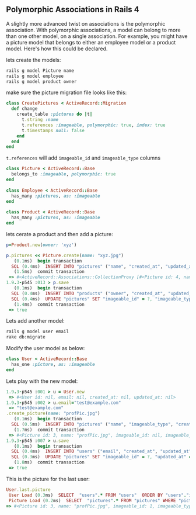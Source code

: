 ## Polymorphic Associations in Rails 4

A slightly more advanced twist on associations is the polymorphic association. With polymorphic associations, a model can belong to more than one other model, on a single association. For example, you might have a picture model that belongs to either an employee model or a product model. Here's how this could be declared.

lets create the models:

```bash
rails g model Picture name
rails g model employee
rails g model product owner

```

make sure the picture migration file looks like this:

```ruby
class CreatePictures < ActiveRecord::Migration
  def change
    create_table :pictures do |t|
      t.string :name
      t.references :imageable, polymorphic: true, index: true
      t.timestamps null: false
    end
  end
end
```
`t.references` will add `imageable_id` and `imageable_type` columns


```ruby
class Picture < ActiveRecord::Base
  belongs_to :imageable, polymorphic: true
end
 
class Employee < ActiveRecord::Base
  has_many :pictures, as: :imageable
end
 
class Product < ActiveRecord::Base
  has_many :pictures, as: :imageable
end
```

lets cerate a product and then add a picture:

```ruby
p=Product.new(owner: 'xyz')

p.pictures << Picture.create(name: "xyz.jpg")
   (0.1ms)  begin transaction
  SQL (0.4ms)  INSERT INTO "pictures" ("name", "created_at", "updated_at") VALUES (?, ?, ?)  [["name", "xyz.jpg"], ["created_at", "2016-03-11 17:13:03.038722"], ["updated_at", "2016-03-11 17:13:03.038722"]]
   (1.5ms)  commit transaction
 => #<ActiveRecord::Associations::CollectionProxy [#<Picture id: 4, name: "xyz.jpg", imageable_id: nil, imageable_type: nil, created_at: "2016-03-11 17:13:03", updated_at: "2016-03-11 17:13:03">]>
1.9.3-p545 :013 > p.save
   (0.1ms)  begin transaction
  SQL (0.4ms)  INSERT INTO "products" ("owner", "created_at", "updated_at") VALUES (?, ?, ?)  [["owner", "xyz"], ["created_at", "2016-03-11 17:13:15.913142"], ["updated_at", "2016-03-11 17:13:15.913142"]]
  SQL (0.4ms)  UPDATE "pictures" SET "imageable_id" = ?, "imageable_type" = ?, "updated_at" = ? WHERE "pictures"."id" = ?  [["imageable_id", 3], ["imageable_type", "Product"], ["updated_at", "2016-03-11 17:13:15.915011"], ["id", 4]]
   (1.4ms)  commit transaction
 => true
```
Lets add another model:

 ```bash
 rails g model user email
 rake db:migrate
```

Modify the user model as below:

```ruby
class User < ActiveRecord::Base
  has_one :picture, as: :imageable
end

```
Lets play with the new model:

```ruby
1.9.3-p545 :001 > u = User.new
 => #<User id: nil, email: nil, created_at: nil, updated_at: nil>
1.9.3-p545 :002 > u.email="test@example.com"
 => "test@example.com"
.create_picture(name: "profPic.jpg")
   (0.1ms)  begin transaction
  SQL (0.5ms)  INSERT INTO "pictures" ("name", "imageable_type", "created_at", "updated_at") VALUES (?, ?, ?, ?)  [["name", "profPic.jpg"], ["imageable_type", "User"], ["created_at", "2016-03-11 17:02:37.609911"], ["updated_at", "2016-03-11 17:02:37.609911"]]
   (1.7ms)  commit transaction
 => #<Picture id: 3, name: "profPic.jpg", imageable_id: nil, imageable_type: "User", created_at: "2016-03-11 17:02:37", updated_at: "2016-03-11 17:02:37">
1.9.3-p545 :007 > u.save
   (0.1ms)  begin transaction
  SQL (0.4ms)  INSERT INTO "users" ("email", "created_at", "updated_at") VALUES (?, ?, ?)  [["email", "test@example.com"], ["created_at", "2016-03-11 17:02:43.113101"], ["updated_at", "2016-03-11 17:02:43.113101"]]
  SQL (0.3ms)  UPDATE "pictures" SET "imageable_id" = ?, "updated_at" = ? WHERE "pictures"."id" = ?  [["imageable_id", 1], ["updated_at", "2016-03-11 17:02:43.115287"], ["id", 3]]
   (1.8ms)  commit transaction
 => true
 ```
 This is the picture for the last user:

 ```ruby
 User.last.picture
  User Load (0.3ms)  SELECT  "users".* FROM "users"  ORDER BY "users"."id" DESC LIMIT 1
  Picture Load (0.2ms)  SELECT  "pictures".* FROM "pictures" WHERE "pictures"."imageable_id" = ? AND "pictures"."imageable_type" = ? LIMIT 1  [["imageable_id", 1], ["imageable_type", "User"]]
 => #<Picture id: 3, name: "profPic.jpg", imageable_id: 1, imageable_type: "User", created_at: "2016-03-11 17:02:37", updated_at: "2016-03-11 17:02:43">
 ```
